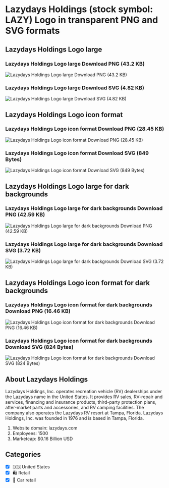 # Lazydays Holdings (stock symbol: LAZY) Logo in transparent PNG and SVG formats

## Lazydays Holdings Logo large

### Lazydays Holdings Logo large Download PNG (43.2 KB)

![Lazydays Holdings Logo large Download PNG (43.2 KB)](/img/orig/LAZY_BIG-8076b11b.png)

### Lazydays Holdings Logo large Download SVG (4.82 KB)

![Lazydays Holdings Logo large Download SVG (4.82 KB)](/img/orig/LAZY_BIG-54f115e8.svg)

## Lazydays Holdings Logo icon format

### Lazydays Holdings Logo icon format Download PNG (28.45 KB)

![Lazydays Holdings Logo icon format Download PNG (28.45 KB)](/img/orig/LAZY-47b8f57a.png)

### Lazydays Holdings Logo icon format Download SVG (849 Bytes)

![Lazydays Holdings Logo icon format Download SVG (849 Bytes)](/img/orig/LAZY-05eaedce.svg)

## Lazydays Holdings Logo large for dark backgrounds

### Lazydays Holdings Logo large for dark backgrounds Download PNG (42.59 KB)

![Lazydays Holdings Logo large for dark backgrounds Download PNG (42.59 KB)](/img/orig/LAZY_BIG.D-d6652a5d.png)

### Lazydays Holdings Logo large for dark backgrounds Download SVG (3.72 KB)

![Lazydays Holdings Logo large for dark backgrounds Download SVG (3.72 KB)](/img/orig/LAZY_BIG.D-7c3bfd21.svg)

## Lazydays Holdings Logo icon format for dark backgrounds

### Lazydays Holdings Logo icon format for dark backgrounds Download PNG (16.46 KB)

![Lazydays Holdings Logo icon format for dark backgrounds Download PNG (16.46 KB)](/img/orig/LAZY.D-4e4fc97d.png)

### Lazydays Holdings Logo icon format for dark backgrounds Download SVG (824 Bytes)

![Lazydays Holdings Logo icon format for dark backgrounds Download SVG (824 Bytes)](/img/orig/LAZY.D-8a3c057e.svg)

## About Lazydays Holdings

Lazydays Holdings, Inc. operates recreation vehicle (RV) dealerships under the Lazydays name in the United States. It provides RV sales, RV-repair and services, financing and insurance products, third-party protection plans, after-market parts and accessories, and RV camping facilities. The company also operates the Lazydays RV resort at Tampa, Florida. Lazydays Holdings, Inc. was founded in 1976 and is based in Tampa, Florida.

1. Website domain: lazydays.com
2. Employees: 1500
3. Marketcap: $0.16 Billion USD


## Categories
- [x] 🇺🇸 United States
- [x] 🛍️ Retail
- [x] 🚗 Car retail
